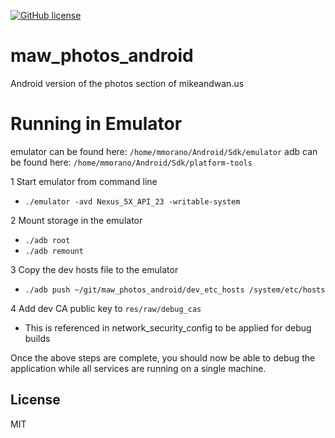 [![GitHub license](https://img.shields.io/github/license/mashape/apistatus.svg)](https://github.com/AerisG222/maw_photos_android/blob/master/LICENSE.md)

# maw_photos_android

Android version of the photos section of mikeandwan.us

# Running in Emulator

emulator can be found here: `/home/mmorano/Android/Sdk/emulator`
adb can be found here: `/home/mmorano/Android/Sdk/platform-tools`

1 Start emulator from command line

- `./emulator -avd Nexus_5X_API_23 -writable-system`

2 Mount storage in the emulator

- `./adb root`
- `./adb remount`

3 Copy the dev hosts file to the emulator

- `./adb push ~/git/maw_photos_android/dev_etc_hosts /system/etc/hosts`

4 Add dev CA public key to `res/raw/debug_cas`

- This is referenced in network_security_config to be applied for debug builds

Once the above steps are complete, you should now be able to debug the application while all
services are running on a single machine.

## License

MIT
